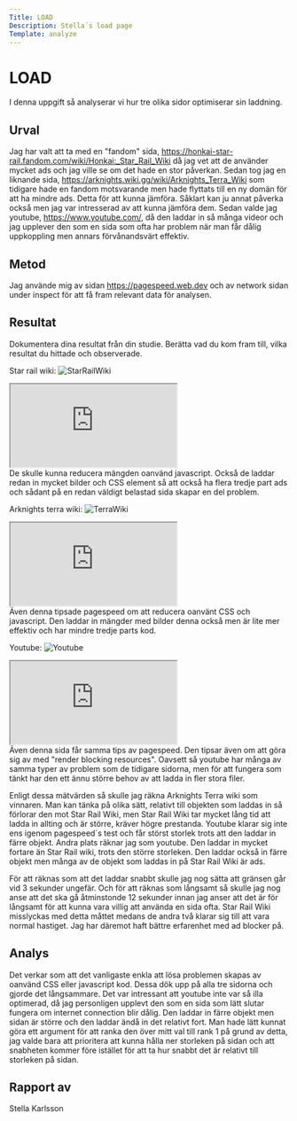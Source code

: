 ```yaml
---
Title: LOAD
Description: Stella´s load page
Template: analyze
---
```


# LOAD

I denna uppgift så analyserar vi hur tre olika sidor optimiserar sin laddning.

Urval
-----------------------

Jag har valt att ta med en "fandom" sida, https://honkai-star-rail.fandom.com/wiki/Honkai:_Star_Rail_Wiki då jag vet att de använder mycket ads och jag ville se om det hade en stor påverkan. Sedan tog jag en liknande sida, https://arknights.wiki.gg/wiki/Arknights_Terra_Wiki som tidigare hade en fandom motsvarande men hade flyttats till en ny domän för att ha mindre ads. Detta för att kunna jämföra. Såklart kan ju annat påverka också men jag var intresserad av att kunna jämföra dem. Sedan valde jag youtube, https://www.youtube.com/, då den laddar in så många videor och jag upplever den som en sida som ofta har problem när man får dålig uppkoppling men annars förvånandsvärt effektiv.

Metod
-----------------------

Jag använde mig av sidan https://pagespeed.web.dev och av network sidan under inspect för att få fram relevant data för analysen.

Resultat
-----------------------

Dokumentera dina resultat från din studie. Berätta vad du kom fram till, vilka resultat du hittade och observerade.

Star rail wiki:
![StarRailWiki](%assets_url%/img/starwiki.png)
<div class="calc">
    <source media="(min-width: 668px)" srcset="https://docs.google.com/spreadsheets/d/e/2PACX-1vSM2xsrNji4uk80eHkJBwy29jK3AI8HKdsso_ONSxDNcl2LS3ARFuDZfj3P1JwfHRONBUXGCtxAgfiy/pubhtml?gid=0&amp;single=true&amp;widget=true&amp;headers=false&w=650">
    <source media="(min-width: 376px)" srcset="https://docs.google.com/spreadsheets/d/e/2PACX-1vSM2xsrNji4uk80eHkJBwy29jK3AI8HKdsso_ONSxDNcl2LS3ARFuDZfj3P1JwfHRONBUXGCtxAgfiy/pubhtml?gid=0&amp;single=true&amp;widget=true&amp;headers=false&w=450">
    <iframe src="https://docs.google.com/spreadsheets/d/e/2PACX-1vSM2xsrNji4uk80eHkJBwy29jK3AI8HKdsso_ONSxDNcl2LS3ARFuDZfj3P1JwfHRONBUXGCtxAgfiy/pubhtml?gid=0&amp;single=true&amp;widget=true&amp;headers=false"></iframe>
</div>
De skulle kunna reducera mängden oanvänd javascript. Också de laddar redan in mycket bilder och CSS element så att också ha flera tredje part ads och sådant på en redan väldigt belastad sida skapar en del problem.

Arknights terra wiki:
![TerraWiki](%assets_url%/img/arkwiki.png)
<div class="calc">
    <source media="(min-width: 668px)" srcset="https://docs.google.com/spreadsheets/d/e/2PACX-1vSM2xsrNji4uk80eHkJBwy29jK3AI8HKdsso_ONSxDNcl2LS3ARFuDZfj3P1JwfHRONBUXGCtxAgfiy/pubhtml?gid=189716273&amp;single=true&amp;widget=true&amp;headers=false&w=650">
    <source media="(min-width: 376px)" srcset="https://docs.google.com/spreadsheets/d/e/2PACX-1vSM2xsrNji4uk80eHkJBwy29jK3AI8HKdsso_ONSxDNcl2LS3ARFuDZfj3P1JwfHRONBUXGCtxAgfiy/pubhtml?gid=189716273&amp;single=true&amp;widget=true&amp;headers=false&w=450">
    <iframe src="https://docs.google.com/spreadsheets/d/e/2PACX-1vSM2xsrNji4uk80eHkJBwy29jK3AI8HKdsso_ONSxDNcl2LS3ARFuDZfj3P1JwfHRONBUXGCtxAgfiy/pubhtml?gid=189716273&amp;single=true&amp;widget=true&amp;headers=false"></iframe>
</div>
Även denna tipsade pagespeed om att reducera oanvänt CSS och javascript. Den laddar in mängder med bilder denna också men är lite mer effektiv och har mindre tredje parts kod.

Youtube:
![Youtube](%assets_url%/img/youtube.png)
<div class="calc">
    <source media="(min-width: 668px)" srcset="https://docs.google.com/spreadsheets/d/e/2PACX-1vSM2xsrNji4uk80eHkJBwy29jK3AI8HKdsso_ONSxDNcl2LS3ARFuDZfj3P1JwfHRONBUXGCtxAgfiy/pubhtml?gid=1275858046&amp;single=true&amp;widget=true&amp;headers=false&w=650">
    <source media="(min-width: 376px)" srcset="https://docs.google.com/spreadsheets/d/e/2PACX-1vSM2xsrNji4uk80eHkJBwy29jK3AI8HKdsso_ONSxDNcl2LS3ARFuDZfj3P1JwfHRONBUXGCtxAgfiy/pubhtml?gid=1275858046&amp;single=true&amp;widget=true&amp;headers=false&w=450">
    <iframe src="https://docs.google.com/spreadsheets/d/e/2PACX-1vSM2xsrNji4uk80eHkJBwy29jK3AI8HKdsso_ONSxDNcl2LS3ARFuDZfj3P1JwfHRONBUXGCtxAgfiy/pubhtml?gid=1275858046&amp;single=true&amp;widget=true&amp;headers=false"></iframe>
</div>
Även denna sida får samma tips av pagespeed. Den tipsar även om att göra sig av med "render blocking resources". Oavsett så youtube har många av samma typer av problem som de tidigare sidorna, men för att fungera som tänkt har den ett ännu större behov av att ladda in fler stora filer.

Enligt dessa mätvärden så skulle jag räkna Arknights Terra wiki som vinnaren. Man kan tänka på olika sätt, relativt till objekten som laddas in så förlorar den mot Star Rail Wiki, men Star Rail Wiki tar mycket lång tid att ladda in allting och är större, kräver högre prestanda. Youtube klarar sig inte ens igenom pagespeed´s test och får störst storlek trots att den laddar in färre objekt. Andra plats räknar jag som youtube. Den laddar in mycket fortare än Star Rail wiki, trots den större storleken. Den laddar också in färre objekt men många av de objekt som laddas in på Star Rail Wiki är ads.

För att räknas som att det laddar snabbt skulle jag nog sätta att gränsen går vid 3 sekunder ungefär. Och för att räknas som långsamt så skulle jag nog anse att det ska gå åtminstonde 12 sekunder innan jag anser att det är för långsamt för att kunna vara villig att använda en sida ofta. Star Rail Wiki misslyckas med detta måttet medans de andra två klarar sig till att vara normal hastiget. Jag har däremot haft bättre erfarenhet med ad blocker på.

Analys
-----------------------

Det verkar som att det vanligaste enkla att lösa problemen skapas av oanvänd CSS eller javascript kod. Dessa dök upp på alla tre sidorna och gjorde det långsammare. Det var intressant att youtube inte var så illa optimerad, då jag personligen upplevt den som en sida som lätt slutar fungera om internet connection blir dålig. Den laddar in färre objekt men sidan är större och den laddar ändå in det relativt fort. Man hade lätt kunnat göra ett argument för att ranka den över mitt val till rank 1 på grund av detta, jag valde bara att prioritera att kunna hålla ner storleken på sidan och att snabheten kommer före istället för att ta hur snabbt det är relativt till storleken på sidan.

Rapport av
-----------------------

Stella Karlsson